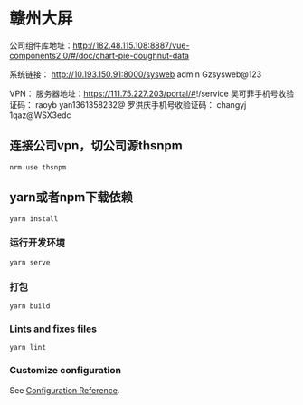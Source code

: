 <!--
 * @Author: yushuang
 * @Date: 2023-04-07 16:54:55
 * @LastEditors: yushuang
 * @LastEditTime: 2023-04-07 23:50:39
 * @Description: 
-->
# 赣州大屏

公司组件库地址：<http://182.48.115.108:8887/vue-components2.0/#/doc/chart-pie-doughnut-data>

系统链接：
<http://10.193.150.91:8000/sysweb>
admin
Gzsysweb@123

VPN：
服务器地址：<https://111.75.227.203/portal/#>!/service
吴可菲手机号收验证码：
raoyb
yan1361358232@
罗洪庆手机号收验证码：
changyj
1qaz@WSX3edc

## 连接公司vpn，切公司源thsnpm

```
nrm use thsnpm
```

## yarn或者npm下载依赖

```
yarn install
```

### 运行开发环境

```
yarn serve
```

### 打包

```
yarn build
```

### Lints and fixes files

```
yarn lint
```

### Customize configuration

See [Configuration Reference](https://cli.vuejs.org/config/).
